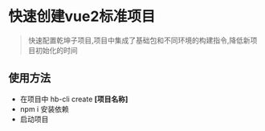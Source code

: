 # 快速创建vue2标准项目
> 快速配置乾坤子项目,项目中集成了基础包和不同环境的构建指令,降低新项目初始化的时间


## 使用方法
- 在项目中 hb-cli create **[项目名称]**
- npm i 安装依赖
- 启动项目
